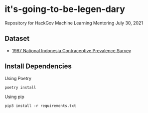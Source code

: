 # it's-going-to-be-legen-dary
Repository for HackGov Machine Learning Mentoring July 30, 2021

## Dataset
* [1987 National Indonesia Contraceptive Prevalence Survey](https://www.kaggle.com/joelzcharia/contraceptive-prevalence-survey?select=1987+Indonesia+Contraception+Prevalence+Study.csv)

## Install Dependencies
Using Poetry
```
poetry install
```

Using pip
```
pip3 install -r requirements.txt
```